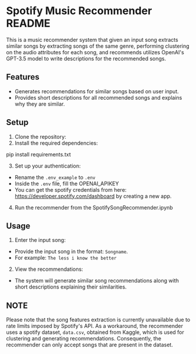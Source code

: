 # Spotify Music Recommender README

This is a music recommender system that given an input song extracts similar songs by extracting songs of the same genre, performing clustering on the audio attributes for each song, and recommends  utilizes OpenAI's GPT-3.5 model to write descriptions for the recommended songs.
## Features

- Generates recommendations for similar songs based on user input.
- Provides short descriptions for all recommended songs and explains why they are similar.

## Setup

1. Clone the repository:
2. Install the required dependencies:

pip install requirements.txt

3. Set up your authentication:
- Rename the `.env_example` to `.env`
- Inside the `.env` file, fill the OPENAI_APIKEY
- You can get the spotify credentials from here: https://developer.spotify.com/dashboard by creating a new app.

4. Run the recommender from the SpotifySongRecommender.ipynb



## Usage

1. Enter the input song:
- Provide the input song in the format: `Songname`.
- For example: `The less i know the better`

2. View the recommendations:
- The system will generate similar song recommendations along with short descriptions explaining their similarities.


## NOTE
Please note that the song features extraction is currently unavailable due to rate limits imposed by Spotify's API. As a workaround, the recommender uses a spotify dataset, `data.csv`, obtained from Kaggle, which is used for clustering and generating recommendations. Consequently, the recommender can only accept songs that are present in the dataset.